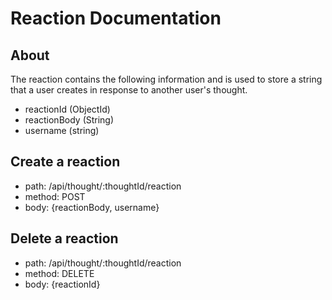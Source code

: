 # Reaction Documentation

## About
The reaction contains the following information and is used to store a string that a user creates in response to another user's thought.
* reactionId (ObjectId)
* reactionBody (String)
* username (string)

## Create a reaction
* path: /api/thought/:thoughtId/reaction
* method: POST
* body: {reactionBody, username}

## Delete a reaction
* path: /api/thought/:thoughtId/reaction
* method: DELETE
* body: {reactionId}